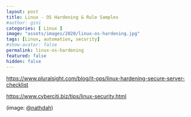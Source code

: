 ```yaml
---
layout: post
title: Linux - OS Hardening & Rule Samples
#author: gini
categories: [ Linux ]
image: "assets/images/2020/linux-os-hardening.jpg"
tags: [Linux, automation, security]
#show-avatar: false
permalink: linux-os-hardening
featured: false
hidden: false
---
```


https://www.pluralsight.com/blog/it-ops/linux-hardening-secure-server-checklist

https://www.cyberciti.biz/tips/linux-security.html

(image: [@nathdah](https://unsplash.com/@nathdah))
